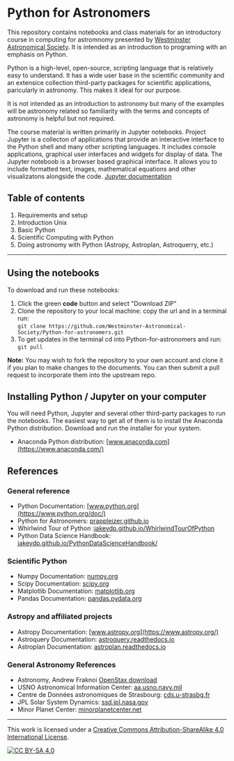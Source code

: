 # Python for Astronomers

This repository contains notebooks and class materials for an introductory
course in computing for astromnomy presented by [Westminster Astronomical
Society](https://www.westminsterastro.org/). It is intended as an introduction
to programing with an emphasis on Python.

Python is a high-level, open-source, scripting language that is relatively easy
to understand. It has a wide user base in the scientific community and an
extensice collection third-party packages for scientific applications,
paricularly in astronomy. This makes it ideal for our purpose.

It is not intended as an introduction to astronomy but many of the examples will
be astronomy related so familiarity with the terms and concepts of astronomy is
helpful but not required.

The course material is written primarily in Jupyter notebooks. Project Jupyter
is a collecton of applications that provide an interactive interface to the
Python shell and many other scripting languages. It includes console
applications, graphical user interfaces and widgets for display of data. The
Jupyter noteboob is a browser based graphical interface. It allows you to
include formatted text, images, mathematical equations and other visualizatons
alongside the code.  [Jupyter documentation](https://docs.jupyter.org/en/latest/)

## Table of contents

1. Requirements and setup
2. Introduction Unix
3. Basic Python
4. Scientific Computing with Python
5. Doing astronomy with Python (Astropy, Astroplan, Astroquerry, etc.)

---

## Using the notebooks

To download and run these notebooks:

1. Click the green **code** button and select "Download ZIP"
2. Clone the repository to your local machine: copy the url and in a terminal run:  
   `git clone https://github.com/Westminster-Astronomical-Society/Python-for-astronomers.git`
3. To get updates in the terminal cd into Python-for-astronomers and run:  
   `git pull`

**Note:** You may wish to fork the repository to your own account  and clone it if you plan to make changes to the documents. You can then submit a pull request to incorporate them into the upstream repo.

## Installing Python / Jupyter on your computer

You will need Python, Jupyter and several other third-party packages to run the notebooks. The easiest way to get all of them is to install the Anaconda Python distribution. Download and run the installer for your system.

- Anaconda Python distribution: [www.anaconda.com](https://www.anaconda.com/)

## References

### General reference

- Python Documentation: [www.python.org](https://www.python.org/doc/)
- Python for Astronomers: [prappleizer.github.io](https://prappleizer.github.io/)
- Whirlwind Tour of Python :[jakevdp.github.io/WhirlwindTourOfPython](https://jakevdp.github.io/WhirlwindTourOfPython/)
- Python Data Science Handbook: [jakevdp.github.io/PythonDataScienceHandbook/](https://jakevdp.github.io/PythonDataScienceHandbook/)

### Scientific Python

- Numpy Documentation: [numpy.org](https://numpy.org/doc/stable/)
- Scipy Documentation: [scipy.org](https://docs.scipy.org/doc/scipy/)
- Matplotlib Documentation: [matplotlib.org](https://matplotlib.org/stable/index.html)
- Pandas Documentation: [pandas.pydata.org](https://pandas.pydata.org/docs/)

### Astropy and affiliated projects

- Astropy Documentation: [www.astropy.org](https://www.astropy.org/)
- Astroquery Documentation: [astroquery.readthedocs.io](https://astroquery.readthedocs.io/en/latest/)
- Astroplan Documentation: [astroplan.readthedocs.io](https://astroplan.readthedocs.io/en/latest/)

### General Astronomy References

- Astronomy, Andrew Fraknoi [OpenStax download](https://openstax.org/details/books/astronomy)
- USNO Astronomical Information Center: [aa.usno.navy.mil](https://aa.usno.navy.mil/faq/index)
- Centre de Données astronomiques de Strasbourg: [cds.u-strasbg.fr](https://cds.u-strasbg.fr/)
- JPL Solar System Dynamics: [ssd.jpl.nasa.gov](https://ssd.jpl.nasa.gov/)
- Minor Planet Center: [minorplanetcenter.net](https://minorplanetcenter.net/)

---

This work is licensed under a
[Creative Commons Attribution-ShareAlike 4.0 International License][cc-by-sa].

[![CC BY-SA 4.0][cc-by-sa-shield]][cc-by-sa]

[cc-by-sa]: http://creativecommons.org/licenses/by-sa/4.0/
[cc-by-sa-shield]: https://img.shields.io/badge/License-CC%20BY--SA%204.0-lightgrey.svg
